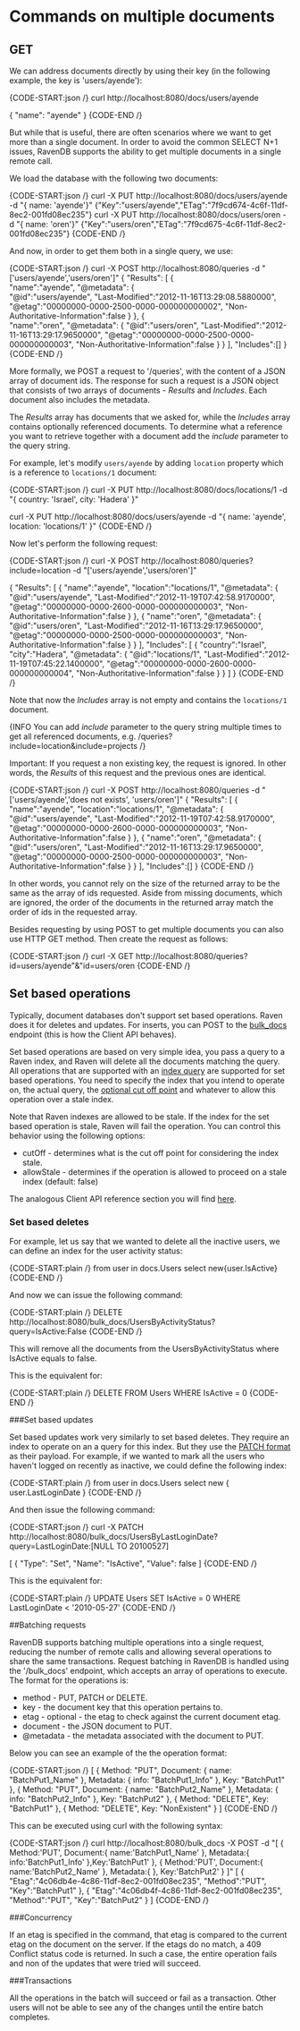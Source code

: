 # Commands on multiple documents

## GET

We can address documents directly by using their key (in the following example, the key is 'users/ayende'):

{CODE-START:json /}
curl http://localhost:8080/docs/users/ayende

{
    "name": "ayende"
}
{CODE-END /}

But while that is useful, there are often scenarios where we want to get more than a single document. In order to avoid the common SELECT N+1 issues, RavenDB supports the ability to get multiple documents in a single remote call.
 
We load the database with the following two documents:

{CODE-START:json /}
curl -X PUT http://localhost:8080/docs/users/ayende -d "{ name: 'ayende'}"
{"Key":"users/ayende","ETag":"7f9cd674-4c6f-11df-8ec2-001fd08ec235"}
curl -X PUT http://localhost:8080/docs/users/oren -d "{ name: 'oren'}"
{"Key":"users/oren","ETag":"7f9cd675-4c6f-11df-8ec2-001fd08ec235"}
{CODE-END /}

And now, in order to get them both in a single query, we use:

{CODE-START:json /}
curl -X POST http://localhost:8080/queries -d "['users/ayende','users/oren']"
{
"Results":
	[
		{				
			"name":"ayende",
			"@metadata":
			{	
				"@id":"users/ayende",
				"Last-Modified":"2012-11-16T13:29:08.5880000",
				"@etag":"00000000-0000-2500-0000-000000000002",
				"Non-Authoritative-Information":false
			}
		},
		{		
			"name":"oren",
			"@metadata":
			{
				"@id":"users/oren",
				"Last-Modified":"2012-11-16T13:29:17.9650000",
				"@etag":"00000000-0000-2500-0000-000000000003",
				"Non-Authoritative-Information":false
			}
		}
	],
"Includes":[]
}
{CODE-END /}

More formally, we POST a request to '/queries', with the content of a JSON array of document ids. The response for such a request is a JSON
object that consists of two arrays of documents - *Results* and *Includes*. Each document also includes the metadata.

The *Results* array has documents that we asked for, while the *Includes* array contains optionally referenced documents. To determine what a reference you want to retrieve together with a document add the *include* parameter to the query string.

For example, let's modify `users/ayende` by adding `location` property which is a reference to `locations/1` document:

{CODE-START:json /}
curl -X PUT http://localhost:8080/docs/locations/1 -d "{ country: 'Israel', city: 'Hadera' }"
   
curl -X PUT http://localhost:8080/docs/users/ayende -d "{ name: 'ayende', location: 'locations/1' }"
{CODE-END /}

Now let's perform the following request:

{CODE-START:json /}
curl -X POST http://localhost:8080/queries?include=location -d "['users/ayende','users/oren']"

{
"Results":
	[
		{
			"name":"ayende",
			"location":"locations/1",
			"@metadata":
			{
				"@id":"users/ayende",
				"Last-Modified":"2012-11-19T07:42:58.9170000",
				"@etag":"00000000-0000-2600-0000-000000000003",
				"Non-Authoritative-Information":false
			}
		},
		{
			"name":"oren",
			"@metadata":
			{
				"@id":"users/oren",
				"Last-Modified":"2012-11-16T13:29:17.9650000",
				"@etag":"00000000-0000-2500-0000-000000000003",
				"Non-Authoritative-Information":false
			}
		}
	],
"Includes":
	[
		{
			"country":"Israel",
			"city":"Hadera",
			"@metadata":
			{
				"@id":"locations/1",
				"Last-Modified":"2012-11-19T07:45:22.1400000",
				"@etag":"00000000-0000-2600-0000-000000000004",
				"Non-Authoritative-Information":false
			}
		}
	]
}
{CODE-END /}

Note that now the *Includes* array is not empty and contains the `locations/1` document.

{INFO You can add *include* parameter to the query string multiple times to get all referenced documents, e.g. /queries?include=location&include=projects /}
 
Important: If you request a non existing key, the request is ignored. In other words, the *Results* of this request and the previous ones are identical.

{CODE-START:json /}
curl -X POST http://localhost:8080/queries -d "['users/ayende','does not exists', 'users/oren']"
{
"Results":
	[
		{
			"name":"ayende",
			"location":"locations/1",
			"@metadata":
			{
				"@id":"users/ayende",
				"Last-Modified":"2012-11-19T07:42:58.9170000",
				"@etag":"00000000-0000-2600-0000-000000000003",
				"Non-Authoritative-Information":false
			}
		},
		{
			"name":"oren",
			"@metadata":
			{
				"@id":"users/oren",
				"Last-Modified":"2012-11-16T13:29:17.9650000",
				"@etag":"00000000-0000-2500-0000-000000000003",
				"Non-Authoritative-Information":false
			}
		}
	],
"Includes":[]
}
{CODE-END /}

In other words, you cannot rely on the size of the returned array to be the same as the array of ids requested.
Aside from missing documents, which are ignored, the order of the documents in the returned array match the order of ids in the requested array.

Besides requesting by using POST to get multiple documents you can also use HTTP GET method. Then create the request as follows:

{CODE-START:json /}
curl -X GET http://localhost:8080/queries?id=users/ayende"&"id=users/oren
{CODE-END /}

## Set based operations

Typically, document databases don't support set based operations. Raven does it for deletes and updates. For inserts, you can POST to the [bulk_docs](http-api-multi#batching-requests) endpoint (this is how the Client API behaves).

Set based operations are based on very simple idea, you pass a query to a Raven index, and Raven will delete all the documents matching the query. All operations that are supported with an [index query](https://ravendb.net/docs/http-api/http-api-indexes-querying) are supported for set based operations. You need to specify the index that you intend to operate on, the actual query, the [optional cut off point](https://ravendb.net/docs/theory/indexes/docs-http-indexes?version=2.0) and whatever to allow this operation over a stale index.

Note that Raven indexes are allowed to be stale. If the index for the set based operation is stale, Raven will fail the operation. You can control this behavior using the following options:

* cutOff - determines what is the cut off point for considering the index stale.
* allowStale - determines if the operation is allowed to proceed on a stale index (default: false)

The analogous Client API reference section you will find [here](../client-api/set-based-operations).

### Set based deletes

For example, let us say that we wanted to delete all the inactive users, we can define an index for the user activity status:

{CODE-START:plain /}
    from user in docs.Users
    select new{user.IsActive}
{CODE-END /}

And now we can issue the following command:

{CODE-START:plain /}
DELETE http://localhost:8080/bulk_docs/UsersByActivityStatus?query=IsActive:False
{CODE-END /}

This will remove all the documents from the UsersByActivityStatus where IsActive equals to false.

This is the equivalent for:

{CODE-START:plain /}
    DELETE FROM Users
    WHERE IsActive = 0
{CODE-END /}

###Set based updates

Set based updates work very similarly to set based deletes. They require an index to operate on an a query for this index. But they use the [PATCH format](../http-api/http-api-single#patch) as their payload. For example, if we wanted to mark all the users who haven't logged on recently as inactive, we could define the following index:

{CODE-START:plain /}
    from user in docs.Users
    select new { user.LastLoginDate }
{CODE-END /}

And then issue the following command:

{CODE-START:json /}
curl -X PATCH http://localhost:8080/bulk_docs/UsersByLastLoginDate?query=LastLoginDate:[NULL TO 20100527]

[
    { "Type": "Set", "Name": "IsActive", "Value": false
]
{CODE-END /}

This is the equivalent for:

{CODE-START:plain /}
    UPDATE Users
    SET IsActive = 0
    WHERE LastLoginDate < '2010-05-27'
{CODE-END /}

##Batching requests

RavenDB supports batching multiple operations into a single request, reducing the number of remote calls and allowing several operations to share the same transactions.
Request batching in RavenDB is handled using the '/bulk_docs' endpoint, which accepts an array of operations to execute. The format for the operations is:

* method - PUT, PATCH or DELETE.
* key - the document key that this operation pertains to.
* etag - optional - the etag to check against the current document etag.
* document - the JSON document to PUT.
* @metadata - the metadata associated with the document to PUT.

Below you can see an example of the the operation format:

{CODE-START:json /}
[
    {
        Method: "PUT",
        Document:
        {
            name: "BatchPut1_Name"
        },
        Metadata:
        {
            info: "BatchPut1_Info"
        },
        Key: "BatchPut1"
    },
    {
        Method: "PUT",
        Document:
        {
            name: "BatchPut2_Name"
        },
        Metadata:
        {
            info: "BatchPut2_Info"
        },
        Key: "BatchPut2"
    },
    {
        Method: "DELETE",
        Key: "BatchPut1"
    },
    {
        Method: "DELETE",
        Key: "NonExistent"
    }
]
{CODE-END /}
    
This can be executed using curl with the following syntax:

{CODE-START:json /}
    curl http://localhost:8080/bulk_docs -X POST -d "[ { Method:'PUT', Document:{  name:'BatchPut1_Name' }, Metadata:{  info:'BatchPut1_Info' },Key:'BatchPut1' }, 
                                                       { Method:'PUT', Document:{  name:'BatchPut2_Name' }, Metadata:{  }, Key:'BatchPut2' } ]"
[
    {
        "Etag":"4c06db4e-4c86-11df-8ec2-001fd08ec235",
        "Method":"PUT",
        "Key":"BatchPut1"
    },
    {
        "Etag":"4c06db4f-4c86-11df-8ec2-001fd08ec235",
        "Method":"PUT",
        "Key":"BatchPut2"
    }
]
{CODE-END /}

###Concurrency

If an etag is specified in the command, that etag is compared to the current etag on the document on the server. If the etags do no match, a 409 Conflict status code is returned. In such a case, the entire operation fails and non of the updates that were tried will succeed.

###Transactions

All the operations in the batch will succeed or fail as a transaction. Other users will not be able to see any of the changes until the entire batch completes.
